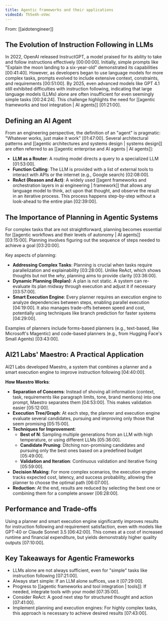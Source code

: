```yaml
---
title: Agentic frameworks and their applications
videoId: Th5e4h-oVmc
---
```


From: [[aidotengineer]] <br/> 

## The Evolution of Instruction Following in LLMs

In 2022, OpenAI released InstructGPT, a model praised for its ability to take and follow instructions effectively <a class="yt-timestamp" data-t="00:00:00">[00:00:00]</a>. Initially, simple prompts like "Explain the moon landing to a six-year-old" demonstrated its capabilities <a class="yt-timestamp" data-t="00:41:40">[00:41:40]</a>. However, as developers began to use language models for more complex tasks, prompts evolved to include extensive context, constraints, and requirements <a class="yt-timestamp" data-t="00:51:00">[00:51:00]</a>. By 2025, even advanced models like GPT 4.1 still exhibited difficulties with instruction following, indicating that large language models (LLMs) alone are often insufficient for even seemingly simple tasks <a class="yt-timestamp" data-t="00:24:24">[00:24:24]</a>. This challenge highlights the need for [[agentic frameworks and tool integration | AI agents]] <a class="yt-timestamp" data-t="01:21:00">[01:21:00]</a>.

## Defining an AI Agent

From an engineering perspective, the definition of an "agent" is pragmatic: "Whatever works, just make it work" <a class="yt-timestamp" data-t="01:47:00">[01:47:00]</a>. Several architectural patterns and [[agentic architectures and systems design | systems design]] are often referred to as [[agentic enterprise and AI agents | AI agents]]:

*   **LLM as a Router**: A routing model directs a query to a specialized LLM <a class="yt-timestamp" data-t="01:53:00">[01:53:00]</a>.
*   **Function Calling**: The LLM is provided with a list of external tools to interact with APIs or the internet (e.g., Google search) <a class="yt-timestamp" data-t="02:08:00">[02:08:00]</a>.
*   **ReAct (Reason and Act)**: A widely used [[agent frameworks and orchestration layers in ai engineering | framework]] that allows any language model to think, act upon that thought, and observe the result in an iterative process. This process happens step-by-step without a look-ahead to the entire plan <a class="yt-timestamp" data-t="02:39:00">[02:39:00]</a>.

## The Importance of Planning in Agentic Systems

For complex tasks that are not straightforward, planning becomes essential for [[agentic workflows and their levels of autonomy | AI agents]] <a class="yt-timestamp" data-t="03:15:00">[03:15:00]</a>. Planning involves figuring out the sequence of steps needed to achieve a goal <a class="yt-timestamp" data-t="03:20:00">[03:20:00]</a>.

Key aspects of planning:
*   **Addressing Complex Tasks**: Planning is crucial when tasks require parallelization and explainability <a class="yt-timestamp" data-t="03:28:00">[03:28:00]</a>. Unlike ReAct, which shows thoughts but not the *why*, planning aims to provide clarity <a class="yt-timestamp" data-t="03:36:00">[03:36:00]</a>.
*   **Dynamic Planning (Replan)**: A plan is not static. A system can re-evaluate its plan midway through execution and adjust it if necessary <a class="yt-timestamp" data-t="03:57:00">[03:57:00]</a>.
*   **Smart Execution Engine**: Every planner requires an execution engine to analyze dependencies between steps, enabling parallel execution <a class="yt-timestamp" data-t="04:19:00">[04:19:00]</a>. It also manages trade-offs between speed and cost, potentially using techniques like branch prediction for faster systems <a class="yt-timestamp" data-t="04:29:00">[04:29:00]</a>.

Examples of planners include forms-based planners (e.g., text-based, like Microsoft's Magentic) and code-based planners (e.g., from Hugging Face's Small Agents) <a class="yt-timestamp" data-t="03:43:00">[03:43:00]</a>.

## AI21 Labs' Maestro: A Practical Application

AI21 Labs developed Maestro, a system that combines a planner and a smart execution engine to improve instruction following <a class="yt-timestamp" data-t="04:40:00">[04:40:00]</a>.

**How Maestro Works**:
*   **Separation of Concerns**: Instead of shoving all information (context, task, requirements like paragraph limits, tone, brand mentions) into one prompt, Maestro separates them <a class="yt-timestamp" data-t="04:53:00">[04:53:00]</a>. This makes validation easier <a class="yt-timestamp" data-t="05:12:00">[05:12:00]</a>.
*   **Execution Tree/Graph**: At each step, the planner and execution engine evaluate several candidates, pursuing and improving only those that seem promising <a class="yt-timestamp" data-t="05:15:00">[05:15:00]</a>.
*   **Techniques for Improvement**:
    *   **Best of N**: Sampling multiple generations from an LLM with high temperature, or using different LLMs <a class="yt-timestamp" data-t="05:36:00">[05:36:00]</a>.
    *   **Candidate Pruning**: Ditching non-promising candidates and pursuing only the best ones based on a predefined budget <a class="yt-timestamp" data-t="05:49:00">[05:49:00]</a>.
    *   **Validation and Iteration**: Continuous validation and iterative fixing <a class="yt-timestamp" data-t="05:59:00">[05:59:00]</a>.
*   **Decision Making**: For more complex scenarios, the execution engine tracks expected cost, latency, and success probability, allowing the planner to choose the optimal path <a class="yt-timestamp" data-t="06:07:00">[06:07:00]</a>.
*   **Reduction**: At the end, results are reduced by selecting the best one or combining them for a complete answer <a class="yt-timestamp" data-t="06:28:00">[06:28:00]</a>.

## Performance and Trade-offs

Using a planner and smart execution engine significantly improves results for instruction following and requirement satisfaction, even with models like GPT-40 or Claude Sonnet 3.5 <a class="yt-timestamp" data-t="06:42:00">[06:42:00]</a>. This comes at a cost of increased runtime and financial expenditure, but yields demonstrably higher quality outputs <a class="yt-timestamp" data-t="07:10:00">[07:10:00]</a>.

## Key Takeaways for Agentic Frameworks

*   LLMs alone are not always sufficient, even for "simple" tasks like instruction following <a class="yt-timestamp" data-t="07:21:00">[07:21:00]</a>.
*   Always start simple: If an LLM alone suffices, use it <a class="yt-timestamp" data-t="07:29:00">[07:29:00]</a>.
*   Progress to [[agentic frameworks and tool integration | tools]]: If needed, integrate tools with your model <a class="yt-timestamp" data-t="07:35:00">[07:35:00]</a>.
*   Consider ReAct: A good next step for structured thought and action <a class="yt-timestamp" data-t="07:41:00">[07:41:00]</a>.
*   Implement planning and execution engines: For highly complex tasks, this approach is necessary to achieve desired results <a class="yt-timestamp" data-t="07:43:00">[07:43:00]</a>.